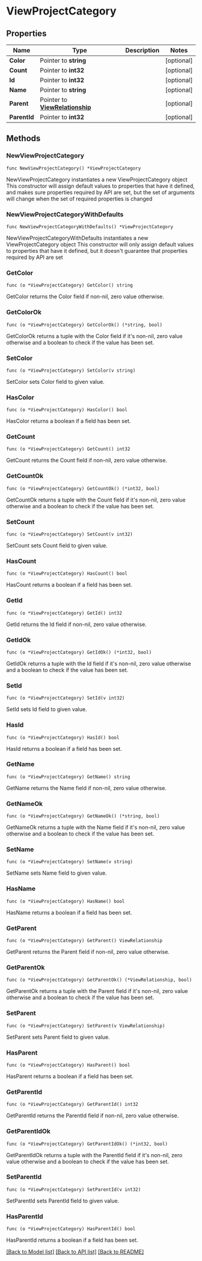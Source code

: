 # ViewProjectCategory

## Properties

Name | Type | Description | Notes
------------ | ------------- | ------------- | -------------
**Color** | Pointer to **string** |  | [optional] 
**Count** | Pointer to **int32** |  | [optional] 
**Id** | Pointer to **int32** |  | [optional] 
**Name** | Pointer to **string** |  | [optional] 
**Parent** | Pointer to [**ViewRelationship**](ViewRelationship.md) |  | [optional] 
**ParentId** | Pointer to **int32** |  | [optional] 

## Methods

### NewViewProjectCategory

`func NewViewProjectCategory() *ViewProjectCategory`

NewViewProjectCategory instantiates a new ViewProjectCategory object
This constructor will assign default values to properties that have it defined,
and makes sure properties required by API are set, but the set of arguments
will change when the set of required properties is changed

### NewViewProjectCategoryWithDefaults

`func NewViewProjectCategoryWithDefaults() *ViewProjectCategory`

NewViewProjectCategoryWithDefaults instantiates a new ViewProjectCategory object
This constructor will only assign default values to properties that have it defined,
but it doesn't guarantee that properties required by API are set

### GetColor

`func (o *ViewProjectCategory) GetColor() string`

GetColor returns the Color field if non-nil, zero value otherwise.

### GetColorOk

`func (o *ViewProjectCategory) GetColorOk() (*string, bool)`

GetColorOk returns a tuple with the Color field if it's non-nil, zero value otherwise
and a boolean to check if the value has been set.

### SetColor

`func (o *ViewProjectCategory) SetColor(v string)`

SetColor sets Color field to given value.

### HasColor

`func (o *ViewProjectCategory) HasColor() bool`

HasColor returns a boolean if a field has been set.

### GetCount

`func (o *ViewProjectCategory) GetCount() int32`

GetCount returns the Count field if non-nil, zero value otherwise.

### GetCountOk

`func (o *ViewProjectCategory) GetCountOk() (*int32, bool)`

GetCountOk returns a tuple with the Count field if it's non-nil, zero value otherwise
and a boolean to check if the value has been set.

### SetCount

`func (o *ViewProjectCategory) SetCount(v int32)`

SetCount sets Count field to given value.

### HasCount

`func (o *ViewProjectCategory) HasCount() bool`

HasCount returns a boolean if a field has been set.

### GetId

`func (o *ViewProjectCategory) GetId() int32`

GetId returns the Id field if non-nil, zero value otherwise.

### GetIdOk

`func (o *ViewProjectCategory) GetIdOk() (*int32, bool)`

GetIdOk returns a tuple with the Id field if it's non-nil, zero value otherwise
and a boolean to check if the value has been set.

### SetId

`func (o *ViewProjectCategory) SetId(v int32)`

SetId sets Id field to given value.

### HasId

`func (o *ViewProjectCategory) HasId() bool`

HasId returns a boolean if a field has been set.

### GetName

`func (o *ViewProjectCategory) GetName() string`

GetName returns the Name field if non-nil, zero value otherwise.

### GetNameOk

`func (o *ViewProjectCategory) GetNameOk() (*string, bool)`

GetNameOk returns a tuple with the Name field if it's non-nil, zero value otherwise
and a boolean to check if the value has been set.

### SetName

`func (o *ViewProjectCategory) SetName(v string)`

SetName sets Name field to given value.

### HasName

`func (o *ViewProjectCategory) HasName() bool`

HasName returns a boolean if a field has been set.

### GetParent

`func (o *ViewProjectCategory) GetParent() ViewRelationship`

GetParent returns the Parent field if non-nil, zero value otherwise.

### GetParentOk

`func (o *ViewProjectCategory) GetParentOk() (*ViewRelationship, bool)`

GetParentOk returns a tuple with the Parent field if it's non-nil, zero value otherwise
and a boolean to check if the value has been set.

### SetParent

`func (o *ViewProjectCategory) SetParent(v ViewRelationship)`

SetParent sets Parent field to given value.

### HasParent

`func (o *ViewProjectCategory) HasParent() bool`

HasParent returns a boolean if a field has been set.

### GetParentId

`func (o *ViewProjectCategory) GetParentId() int32`

GetParentId returns the ParentId field if non-nil, zero value otherwise.

### GetParentIdOk

`func (o *ViewProjectCategory) GetParentIdOk() (*int32, bool)`

GetParentIdOk returns a tuple with the ParentId field if it's non-nil, zero value otherwise
and a boolean to check if the value has been set.

### SetParentId

`func (o *ViewProjectCategory) SetParentId(v int32)`

SetParentId sets ParentId field to given value.

### HasParentId

`func (o *ViewProjectCategory) HasParentId() bool`

HasParentId returns a boolean if a field has been set.


[[Back to Model list]](../README.md#documentation-for-models) [[Back to API list]](../README.md#documentation-for-api-endpoints) [[Back to README]](../README.md)


